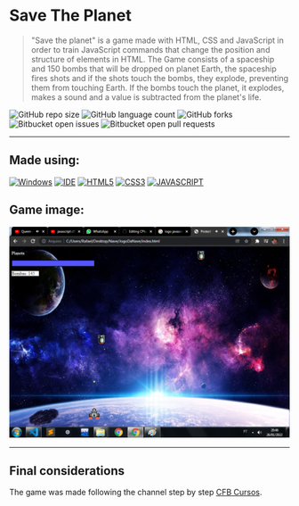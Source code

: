 # Save The Planet 

> "Save the planet" is a game made with HTML, CSS and JavaScript in order to train JavaScript commands that change the position and structure of elements in HTML.
The Game consists of a spaceship and 150 bombs that will be dropped on planet Earth, the spaceship fires shots and if the shots touch the bombs, they explode, preventing them from touching Earth. If the bombs touch the planet, it explodes, makes a sound and a value is subtracted from the planet's life.

![GitHub repo size](https://img.shields.io/github/repo-size/KauaMB2/Save-The-Planet?style=for-the-badge)
![GitHub language count](https://img.shields.io/github/languages/count/KauaMB2/Save-The-Planet?style=for-the-badge)
![GitHub forks](https://img.shields.io/github/forks/KauaMB2/Save-The-Planet?style=for-the-badge)
![Bitbucket open issues](https://img.shields.io/bitbucket/issues/KauaMB2/Save-The-Planet?style=for-the-badge)
![Bitbucket open pull requests](https://img.shields.io/bitbucket/pr-raw/KauaMB2/Save-The-Planet?style=for-the-badge)
<hr>

## Made using:
[![Windows](https://img.shields.io/badge/Windows-0078D6?style=for-the-badge&logo=windows&logoColor=white)](https://www.microsoft.com/pt-br/windows/get-windows-10)
[![IDE](https://img.shields.io/badge/Visual_studio_code-0078D4?style=for-the-badge&logo=visual%20studio%20code&logoColor=white)](https://code.visualstudio.com/)
[![HTML5](https://img.shields.io/badge/HTML5-E34F26?style=for-the-badge&logo=html5&logoColor=white)](https://developer.mozilla.org/pt-BR/docs/Web/HTML)
[![CSS3](https://img.shields.io/badge/CSS3-1572B6?style=for-the-badge&logo=css3&logoColor=white)](https://developer.mozilla.org/pt-BR/docs/Web/CSS)
[![JAVASCRIPT](https://img.shields.io/badge/JavaScript-F7DF1E?style=for-the-badge&logo=javascript&logoColor=black)](https://developer.mozilla.org/pt-BR/docs/Web/JavaScript)

## Game image:

<img src="img\imgJogo.png" class="img"></a>
<hr>

## Final considerations
The game was made following the channel step by step <a href="https://www.youtube.com/c/cfbcursos"> CFB Cursos</a>.

